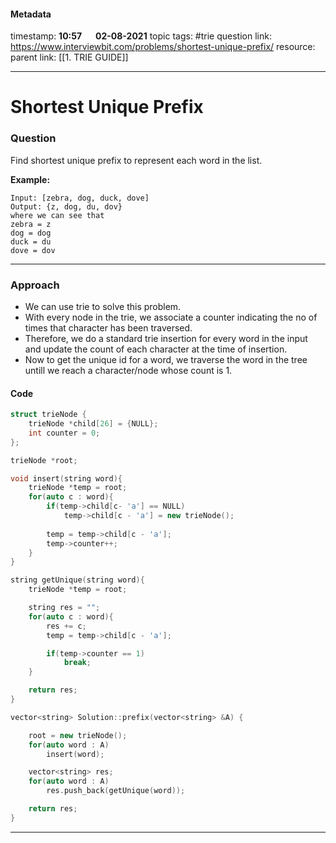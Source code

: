 #### Metadata

timestamp: **10:57**  &emsp;  **02-08-2021**
topic tags: #trie
question link: https://www.interviewbit.com/problems/shortest-unique-prefix/
resource: 
parent link: [[1. TRIE GUIDE]]

---

# Shortest Unique Prefix

### Question

Find shortest unique prefix to represent each word in the list.

**Example:**

```
Input: [zebra, dog, duck, dove]
Output: {z, dog, du, dov}
where we can see that
zebra = z
dog = dog
duck = du
dove = dov
```

---


### Approach
- We can use trie to solve this problem.
- With every node in the trie, we associate a counter indicating the no of times that character has been traversed.
- Therefore, we do a standard trie insertion for every word in the input and update the count of each character at the time of insertion.
- Now to get the unique id for a word, we traverse the word in the tree untill we reach a character/node whose count is 1. 

#### Code

``` cpp
struct trieNode {
    trieNode *child[26] = {NULL};
    int counter = 0;
};

trieNode *root;

void insert(string word){
    trieNode *temp = root;
    for(auto c : word){
        if(temp->child[c- 'a'] == NULL)
            temp->child[c - 'a'] = new trieNode();
        
        temp = temp->child[c - 'a'];
        temp->counter++;
    }
}

string getUnique(string word){
    trieNode *temp = root;

    string res = "";
    for(auto c : word){
        res += c;
        temp = temp->child[c - 'a'];

        if(temp->counter == 1)
            break;
    }

    return res;
}

vector<string> Solution::prefix(vector<string> &A) {

    root = new trieNode();
    for(auto word : A)
        insert(word);

    vector<string> res;
    for(auto word : A)
        res.push_back(getUnique(word));

    return res;
}

```

---


